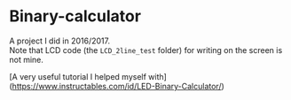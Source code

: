 # Binary-calculator
A project I did in 2016/2017. \
Note that LCD code (the `LCD_2line_test` folder) for writing on the screen is not mine.

[A very useful tutorial I helped myself with] (https://www.instructables.com/id/LED-Binary-Calculator/)